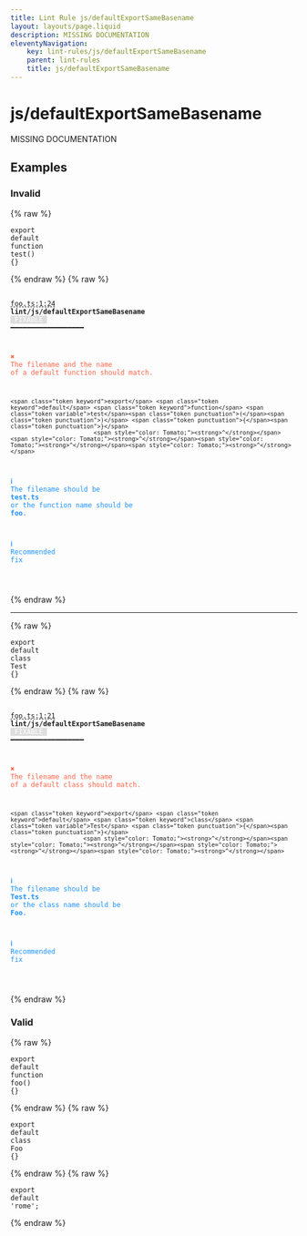 ```yaml
---
title: Lint Rule js/defaultExportSameBasename
layout: layouts/page.liquid
description: MISSING DOCUMENTATION
eleventyNavigation:
	key: lint-rules/js/defaultExportSameBasename
	parent: lint-rules
	title: js/defaultExportSameBasename
---
```


# js/defaultExportSameBasename

MISSING DOCUMENTATION

<!-- EVERYTHING BELOW IS AUTOGENERATED. SEE SCRIPTS FOLDER FOR UPDATE SCRIPTS hash(50844ea0b8c5299ca4df1765018813cfaae3c476) -->

## Examples
### Invalid
{% raw %}<pre class="language-text"><code class="language-text"><span class="token keyword">export</span> <span class="token keyword">default</span> <span class="token keyword">function</span> <span class="token variable">test</span><span class="token punctuation">(</span><span class="token punctuation">)</span> <span class="token punctuation">{</span><span class="token punctuation">}</span></code></pre>{% endraw %}
{% raw %}<pre class="language-text"><code class="language-text">
 <span style="text-decoration-style: dashed; text-decoration-line: underline;">foo.ts:1:24</span> <strong>lint/js/defaultExportSameBasename</strong> <span style="color: white; background-color: #ddd;"> FIXABLE </span> ━━━━━━━━━━━━━━━━━━

  <strong><span style="color: Tomato;">✖ </span></strong><span style="color: Tomato;">The filename and the name of a default function should match.</span>

    <span class="token keyword">export</span> <span class="token keyword">default</span> <span class="token keyword">function</span> <span class="token variable">test</span><span class="token punctuation">(</span><span class="token punctuation">)</span> <span class="token punctuation">{</span><span class="token punctuation">}</span>
                            <span style="color: Tomato;"><strong>^</strong></span><span style="color: Tomato;"><strong>^</strong></span><span style="color: Tomato;"><strong>^</strong></span><span style="color: Tomato;"><strong>^</strong></span>

  <strong><span style="color: DodgerBlue;">ℹ </span></strong><span style="color: DodgerBlue;">The filename should be </span><span style="color: DodgerBlue;"><strong>test.ts</strong></span><span style="color: DodgerBlue;"> or the function name should be </span><span style="color: DodgerBlue;"><strong>foo</strong></span><span style="color: DodgerBlue;">.</span>

  <strong><span style="color: DodgerBlue;">ℹ </span></strong><span style="color: DodgerBlue;">Recommended fix</span>

</code></pre>{% endraw %}

---------------

{% raw %}<pre class="language-text"><code class="language-text"><span class="token keyword">export</span> <span class="token keyword">default</span> <span class="token keyword">class</span> <span class="token variable">Test</span> <span class="token punctuation">{</span><span class="token punctuation">}</span></code></pre>{% endraw %}
{% raw %}<pre class="language-text"><code class="language-text">
 <span style="text-decoration-style: dashed; text-decoration-line: underline;">foo.ts:1:21</span> <strong>lint/js/defaultExportSameBasename</strong> <span style="color: white; background-color: #ddd;"> FIXABLE </span> ━━━━━━━━━━━━━━━━━━

  <strong><span style="color: Tomato;">✖ </span></strong><span style="color: Tomato;">The filename and the name of a default class should match.</span>

    <span class="token keyword">export</span> <span class="token keyword">default</span> <span class="token keyword">class</span> <span class="token variable">Test</span> <span class="token punctuation">{</span><span class="token punctuation">}</span>
                         <span style="color: Tomato;"><strong>^</strong></span><span style="color: Tomato;"><strong>^</strong></span><span style="color: Tomato;"><strong>^</strong></span><span style="color: Tomato;"><strong>^</strong></span>

  <strong><span style="color: DodgerBlue;">ℹ </span></strong><span style="color: DodgerBlue;">The filename should be </span><span style="color: DodgerBlue;"><strong>Test.ts</strong></span><span style="color: DodgerBlue;"> or the class name should be </span><span style="color: DodgerBlue;"><strong>Foo</strong></span><span style="color: DodgerBlue;">.</span>

  <strong><span style="color: DodgerBlue;">ℹ </span></strong><span style="color: DodgerBlue;">Recommended fix</span>

</code></pre>{% endraw %}
### Valid
{% raw %}<pre class="language-text"><code class="language-text"><span class="token keyword">export</span> <span class="token keyword">default</span> <span class="token keyword">function</span> <span class="token variable">foo</span><span class="token punctuation">(</span><span class="token punctuation">)</span> <span class="token punctuation">{</span><span class="token punctuation">}</span></code></pre>{% endraw %}
{% raw %}<pre class="language-text"><code class="language-text"><span class="token keyword">export</span> <span class="token keyword">default</span> <span class="token keyword">class</span> <span class="token variable">Foo</span> <span class="token punctuation">{</span><span class="token punctuation">}</span></code></pre>{% endraw %}
{% raw %}<pre class="language-text"><code class="language-text"><span class="token keyword">export</span> <span class="token keyword">default</span> <span class="token string">&apos;rome&apos;</span><span class="token punctuation">;</span></code></pre>{% endraw %}
